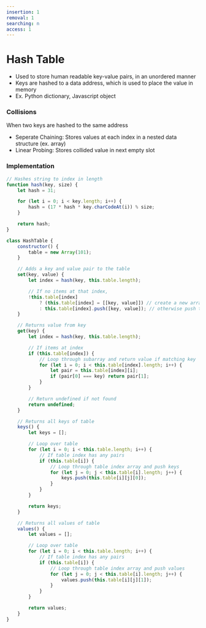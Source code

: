 ```yaml
---
insertion: 1
removal: 1
searching: n
access: 1
---
```

# Hash Table
- Used to store human readable key-value pairs, in an unordered manner
- Keys are hashed to a data address, which is used to place the value in memory
- Ex. Python dictionary, Javascript object

### Collisions
When two keys are hashed to the same address
- Seperate Chaining: Stores values at each index in a nested data structure (ex. array)
- Linear Probing: Stores collided value in next empty slot

### Implementation
``` js
// Hashes string to index in length
function hash(key, size) {
	let hash = 31;

	for (let i = 0; i < key.length; i++) {
		hash = (17 * hash * key.charCodeAt(i)) % size;
	}

	return hash;
}

class HashTable {
	constructor() {
		table = new Array(101);
	}

	// Adds a key and value pair to the table
	set(key, value) {
		let index = hash(key, this.table.length);

		// If no items at that index,
		!this.table[index]
			? (this.table[index] = [[key, value]]) // create a new array with the pair,
			: this.table[index].push([key, value]); // otherwise push to existing array
	}

	// Returns value from key
	get(key) {
		let index = hash(key, this.table.length);

		// If items at index
		if (this.table[index]) {
			// Loop through subarray and return value if matching key
			for (let i = 0; i < this.table[index].length; i++) {
				let pair = this.table[index][i];
				if (pair[0] === key) return pair[1];
			}
		}

		// Return undefined if not found
		return undefined;
	}

	// Returns all keys of table
	keys() {
		let keys = [];

		// Loop over table
		for (let i = 0; i < this.table.length; i++) {
			// If table index has any pairs
			if (this.table[i]) {
				// Loop through table index array and push keys
				for (let j = 0; j < this.table[i].length; j++) {
					keys.push(this.table[i][j][0]);
				}
			}
		}

		return keys;
	}

	// Returns all values of table
	values() {
		let values = [];

		// Loop over table
		for (let i = 0; i < this.table.length; i++) {
			// If table index has any pairs
			if (this.table[i]) {
				// Loop through table index array and push values
				for (let j = 0; j < this.table[i].length; j++) {
					values.push(this.table[i][j][1]);
				}
			}
		}

		return values;
	}
}
```